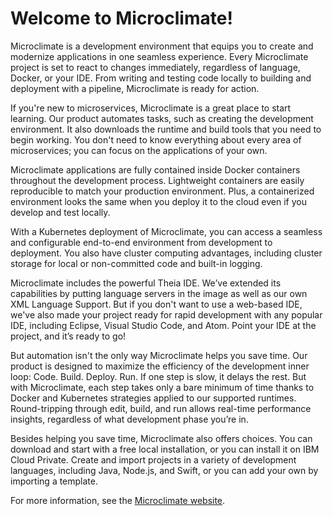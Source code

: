 # Welcome to Microclimate!
Microclimate is a development environment that equips you to create and modernize applications in one seamless experience. Every Microclimate project is set to react to changes immediately, regardless of language, Docker, or your IDE. From writing and testing code locally to building and deployment with a pipeline, Microclimate is ready for action.

If you're new to microservices, Microclimate is a great place to start learning. Our product automates tasks, such as creating the development environment. It also downloads the runtime and build tools that you need to begin working. You don't need to know everything about every area of microservices; you can focus on the applications of your own.

Microclimate applications are fully contained inside Docker containers throughout the development process. Lightweight containers are easily reproducible to match your production environment. Plus, a containerized environment looks the same when you deploy it to the cloud even if you develop and test locally.

With a Kubernetes deployment of Microclimate, you can access a seamless and configurable end-to-end environment from development to deployment. You also have cluster computing advantages, including cluster storage for local or non-committed code and built-in logging.

Microclimate includes the powerful Theia IDE. We’ve extended its capabilities by putting language servers in the image as well as our own XML Language Support. But if you don't want to use a web-based IDE, we've also made your project ready for rapid development with any popular IDE, including Eclipse, Visual Studio Code, and Atom. Point your IDE at the project, and it’s ready to go!

But automation isn't the only way Microclimate helps you save time. Our product is designed to maximize the efficiency of the development inner loop: Code. Build. Deploy. Run. If one step is slow, it delays the rest. But with Microclimate, each step takes only a bare minimum of time thanks to Docker and Kubernetes strategies applied to our supported runtimes. Round-tripping through edit, build, and run allows real-time performance insights, regardless of what development phase you’re in.

Besides helping you save time, Microclimate also offers choices. You can download and start with a free local installation, or you can install it on IBM Cloud Private. Create and import projects in a variety of development languages, including Java, Node.js, and Swift, or you can add your own by importing a template.

For more information, see the [Microclimate website](https://microclimate-dev2ops.github.io/).
